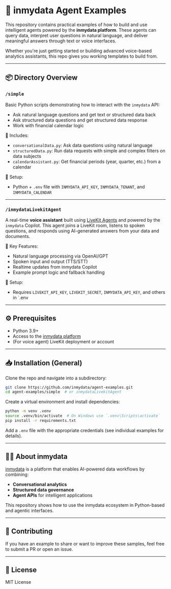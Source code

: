 # 🧠 inmydata Agent Examples

This repository contains practical examples of how to build and use intelligent agents powered by the **inmydata platform**. These agents can query data, interpret user questions in natural language, and deliver meaningful answers through text or voice interfaces.

Whether you're just getting started or building advanced voice-based analytics assistants, this repo gives you working templates to build from.

---

## 📦 Directory Overview

### `/simple`

Basic Python scripts demonstrating how to interact with the `inmydata` API:
- Ask natural language questions and get text or structured data back
- Ask structured data questions and get structured data response
- Work with financial calendar logic

📄 Includes:
- `conversationalData.py`: Ask data questions using natural language
- `structuredData.py`: Run data requests with simple and complex filters on data subjects
- `calendarAssistant.py`: Get financial periods (year, quarter, etc.) from a calendar

🔧 Setup:
- Python + `.env` file with `INMYDATA_API_KEY`, `INMYDATA_TENANT`, and `INMYDATA_CALENDAR`

---

### `/inmydataLivekitAgent`

A real-time **voice assistant** built using [LiveKit Agents](https://docs.livekit.io/guides/agents/) and powered by the `inmydata` Copilot. This agent joins a LiveKit room, listens to spoken questions, and responds using AI-generated answers from your data and documents.

📄 Key Features:
- Natural language processing via OpenAI/GPT
- Spoken input and output (TTS/STT)
- Realtime updates from inmydata Copilot
- Example prompt logic and fallback handling

🔧 Setup:
- Requires `LIVEKIT_API_KEY`, `LIVEKIT_SECRET`, `INMYDATA_API_KEY`, and others in `.env

---

## ⚙️ Prerequisites

- Python 3.9+
- Access to the [inmydata platform](https://inmydata.ai)
- (For voice agent) LiveKit deployment or account

---

## 📥 Installation (General)

Clone the repo and navigate into a subdirectory:

```bash
git clone https://github.com/inmydata/agent-examples.git
cd agent-examples/simple  # or inmydataLivekitAgent
```

Create a virtual environment and install dependencies:

```bash
python -m venv .venv
source .venv/bin/activate  # On Windows use `.venv\Scripts\activate`
pip install -r requirements.txt
```

Add a `.env` file with the appropriate credentials (see individual examples for details).

---

## 🧑‍💻 About inmydata

[inmydata](https://inmydata.ai) is a platform that enables AI-powered data workflows by combining:
- **Conversational analytics**
- **Structured data governance**
- **Agent APIs** for intelligent applications

This repository shows how to use the inmydata ecosystem in Python-based and agentic interfaces.

---

## 🤝 Contributing

If you have an example to share or want to improve these samples, feel free to submit a PR or open an issue.

---

## 📝 License

MIT License
